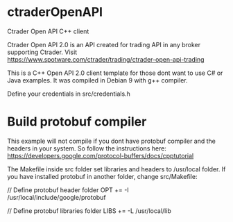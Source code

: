 # ctraderOpenAPI
Ctrader Open API C++ client

Ctrader Open API 2.0 is an API created for trading API in any broker supporting Ctrader.
Visit https://www.spotware.com/ctrader/trading/ctrader-open-api-trading

This is a C++ Open API 2.0 client template for those dont want to use C# or Java examples.
It was compiled in Debian 9 with g++ compiler.

Define your credentials in src/credentials.h

# Build protobuf compiler
This example will not compile if you dont have protobuf compiler and the headers in your system. 
So follow the instructions here: https://developers.google.com/protocol-buffers/docs/cpptutorial

The Makefile inside src folder set libraries and headers to /usr/local folder. If you have installed protobuf
in another folder, change src/Makefile:

// Define protobuf header folder
OPT += -I /usr/local/include/google/protobuf

// Define protobuf libraries folder
LIBS += -L /usr/local/lib
